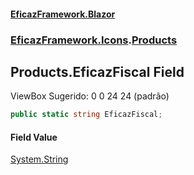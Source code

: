 #### [EficazFramework.Blazor](EficazFrameworkBlazor.md 'EficazFramework Blazor')
### [EficazFramework.Icons](EficazFrameworkBlazor.md#EficazFramework.Icons 'EficazFramework.Icons').[Products](EficazFramework.Icons/Products.md 'EficazFramework.Icons.Products')

## Products.EficazFiscal Field

ViewBox Sugerido: 0 0 24 24 (padrão)

```csharp
public static string EficazFiscal;
```

#### Field Value
[System.String](https://docs.microsoft.com/en-us/dotnet/api/System.String 'System.String')